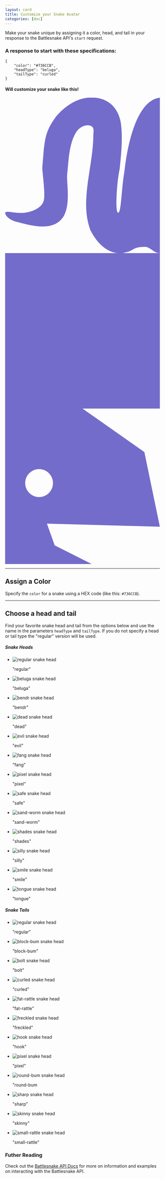 ```yaml
---
layout: card
title: Customize your Snake Avatar
categories: [doc]
---
```



Make your snake unique by assigning it a color, head, and tail in your response to the Battlesnake API's `start` request. 

### A response to start with these specifications:

```
{
	"color": "#736CCB",
	"headType": "beluga",
	"tailType": "curled"
}
```
#### Will customize your snake like this!

<div class="row p-10">
	<svg class="align-self-center ml-3 mr-1 w-40" fill="#736CCB" style="transform:rotateY(180deg);" xmlns="http://www.w3.org/2000/svg" viewBox="0 0 100 100">
	    <path d="M23 48c2 12 2 26 4 26 0 0-2 0 0 0s1-19-1-28c-1-10-2-19-1-28S31 1 42 0c10-1 19 5 25 12 5 7 7 11 8 21l1 12c0 3-2 17-1 21 1 5 8 7 8 7 8 3 16-1 17 1 0 2-3 5-8 6-11 3-24 6-30-4-4-8-2-18-2-26-1-9-1-20-6-28-2-3-6-5-9-4s-2 4-2 6c0 20 9 42 2 61-4 8-11 16-21 15l-4-1-2-1c-3-2-6-2-9-2-4 1-5 4-9 4V0c17 2 22 38 23 48z"/>
	</svg>
	<svg class="align-self-center mr-1 w-40" fill="#736CCB" viewBox="0 0 100 100" xmlns="http://www.w3.org/2000/svg">
	    <path d="M0 0h100v100H0z"/>
	</svg>
	<svg class="align-self-center w-40" fill="#736CCB" xmlns="http://www.w3.org/2000/svg" viewBox="0 0 100 100">
	  <path d="M0 100h56L32 88l-5-14 73 2-10-48L50 0H0zm23-61a9 9 0 1 1-10 10 9 9 0 0 1 10-10z"/>
	</svg>
</div>


---

## Assign a Color

Specify the `color` for a snake using a HEX code (like this: `#736CCB`).

---

## Choose a head and tail

Find your favorite snake head and tail from the options below and use the name in the parameters `headType` and `tailType`. If you do not specify a head or tail type the "regular" version will be used. 

<div class="row">
	<div class="col-12 col-sm-5 p-25 card-body">
		<h5 class="card-header"><strong>Snake Heads</strong></h5>
		<ul class="list-group">
			<li class="list-group-item d-flex justify-content-between align-items-center">
				<img class="align-self-center mr-3 w-40" src="/assets/images/snake/head/regular.svg" fill="#736CCB" alt="regular snake head"/>
				<p class="mb-0">"regular"</p>
			</li>
			<li class="list-group-item d-flex justify-content-between align-items-center">
				<img class="align-self-center mr-3 w-40" src="/assets/images/snake/head/beluga.svg" alt="beluga snake head"/>
				<p class="mb-0">"beluga"</p>
			</li>
			<li class="list-group-item d-flex justify-content-between align-items-center">
				<img class="align-self-center mr-3 w-40" src="/assets/images/snake/head/bendr.svg" alt="bendr snake head"/>
				<p class="mb-0">"bendr"</p>
			</li>
			<li class="list-group-item d-flex justify-content-between align-items-center">
				<img class="align-self-center mr-3 w-40" src="/assets/images/snake/head/dead.svg" alt="dead snake head"/>
				<p class="mb-0">"dead"</p>
			</li>
			<li class="list-group-item d-flex justify-content-between align-items-center">
				<img class="align-self-center mr-3 w-40" src="/assets/images/snake/head/evil.svg" alt="evil snake head"/>
				<p class="mb-0">"evil"</p>
			</li>
			<li class="list-group-item d-flex justify-content-between align-items-center">
				<img class="align-self-center mr-3 w-40" src="/assets/images/snake/head/fang.svg" alt="fang snake head"/>
				<p class="mb-0">"fang"</p>
			</li>
			<li class="list-group-item d-flex justify-content-between align-items-center">
				<img class="align-self-center mr-3 w-40" src="/assets/images/snake/head/pixel.svg" alt="pixel snake head"/>
				<p class="mb-0">"pixel"</p>
			</li>
			<li class="list-group-item d-flex justify-content-between align-items-center">
				<img class="align-self-center mr-3 w-40" src="/assets/images/snake/head/safe.svg" alt="safe snake head"/>
				<p class="mb-0">"safe"</p>
			</li>
			<li class="list-group-item d-flex justify-content-between align-items-center">
				<img class="align-self-center mr-3 w-40" src="/assets/images/snake/head/sand-worm.svg" alt="sand-worm snake head"/>
				<p class="mb-0">"sand-worm" </p>
			</li>
			<li class="list-group-item d-flex justify-content-between align-items-center">
				<img class="align-self-center mr-3 w-40" src="/assets/images/snake/head/shades.svg" alt="shades snake head"/>
				<p class="mb-0">"shades"</p>
			</li>
			<li class="list-group-item d-flex justify-content-between align-items-center">
				<img class="align-self-center mr-3 w-40" src="/assets/images/snake/head/silly.svg" alt="silly snake head"/>
				<p class="mb-0">"silly"</p>
			</li>
			<li class="list-group-item d-flex justify-content-between align-items-center">
				<img class="align-self-center mr-3 w-40" src="/assets/images/snake/head/smile.svg" alt="smile snake head"/>
				<p class="mb-0">"smile"</p>
			</li>
			<li class="list-group-item d-flex justify-content-between align-items-center">
				<img class="align-self-center mr-3 w-40" src="/assets/images/snake/head/tongue.svg" alt="tongue snake head"/>
				<p class="mb-0">"tongue"</p>
			</li>
		</ul>
	</div>
	<div class="col-12 col-sm-5  p-25 card-body">
		<h5 class="card-header"><strong>Snake Tails</strong></h5>
		<ul class="list-group">
			<li class="list-group-item d-flex justify-content-between align-items-center">
				<img class="align-self-center mr-3 w-40" src="/assets/images/snake/tail/regular.svg" alt="regular snake head"/>
				<p>"regular"</p>
			</li>
			<li class="list-group-item d-flex justify-content-between align-items-center">
				<img class="align-self-center mr-3 w-40" src="/assets/images/snake/tail/block-bum.svg" alt="block-bum snake head"/>
				<p>"block-bum"</p>
			</li>
			<li class="list-group-item d-flex justify-content-between align-items-center">
				<img class="align-self-center mr-3 w-40" src="/assets/images/snake/tail/bolt.svg" alt="bolt snake head"/>
				<p>"bolt"</p>
			</li>
			<li class="list-group-item d-flex justify-content-between align-items-center">
				<img class="align-self-center mr-3 w-40" src="/assets/images/snake/tail/curled.svg" alt="curled snake head"/>
				<p>"curled" </p>
			</li>
			<li class="list-group-item d-flex justify-content-between align-items-center">
				<img class="align-self-center mr-3 w-40" src="/assets/images/snake/tail/fat-rattle.svg" alt="fat-rattle snake head"/>
				<p>"fat-rattle"</p>
			</li>
			<li class="list-group-item d-flex justify-content-between align-items-center">
				<img class="align-self-center mr-3 w-40" src="/assets/images/snake/tail/freckled.svg" alt="freckled snake head"/>
				<p>"freckled"</p>
			</li>
			<li class="list-group-item d-flex justify-content-between align-items-center">
				<img class="align-self-center mr-3 w-40" src="/assets/images/snake/tail/hook.svg" alt="hook snake head"/>
				<p>"hook"</p>
			</li>
			<li class="list-group-item d-flex justify-content-between align-items-center">
				<img class="align-self-center mr-3 w-40" src="/assets/images/snake/tail/pixel.svg" alt="pixel snake head"/>
				<p>"pixel"</p>
			</li>
			<li class="list-group-item d-flex justify-content-between align-items-center">
				<img class="align-self-center mr-3 w-40" src="/assets/images/snake/tail/round-bum.svg" alt="round-bum snake head"/>
				<p>"round-bum</p>
			</li>
			<li class="list-group-item d-flex justify-content-between align-items-center">
				<img class="align-self-center mr-3 w-40" src="/assets/images/snake/tail/sharp.svg" alt="sharp snake head"/>
				<p>"sharp"</p>
			</li>
			<li class="list-group-item d-flex justify-content-between align-items-center">
				<img class="align-self-center mr-3 w-40" src="/assets/images/snake/tail/skinny.svg" alt="skinny snake head"/>
				<p>"skinny"</p>
			</li>
			<li class="list-group-item d-flex justify-content-between align-items-center">
				<img class="align-self-center mr-3 w-40" src="/assets/images/snake/tail/small-rattle.svg" alt="small-rattle snake head"/>
				<p>"small-rattle"</p>
			</li>
		</ul>
	</div>
</div>

### Futher Reading

Check out the [Battlesnake API Docs](/snake-api.html) for more on information and examples on interacting with the Battlesnake API.
